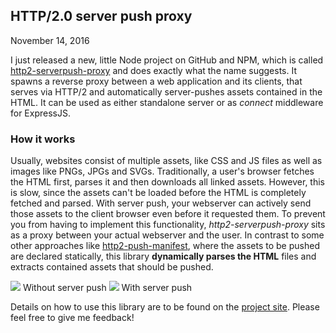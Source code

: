 ## HTTP/2.0 server push proxy
November 14, 2016

I just released a new, little Node project on GitHub and NPM, which is called [http2-serverpush-proxy](https://www.npmjs.com/package/http2-serverpush-proxy) and does exactly what the name suggests. It spawns a reverse proxy between a web application and its clients, that serves via HTTP/2 and automatically server-pushes assets contained in the HTML. It can be used as either standalone server or as _connect_ middleware for ExpressJS.

### How it works
Usually, websites consist of multiple assets, like CSS and JS files as well as images like PNGs, JPGs and SVGs. Traditionally, a user's browser fetches the HTML first, parses it and then downloads all linked assets. However, this is slow, since the assets can't be loaded before the HTML is completely fetched and parsed. With server push, your webserver can actively send those assets to the client browser even before it requested them. To prevent you from having to implement this functionality, _http2-serverpush-proxy_ sits as a proxy between your actual webserver and the user. In contrast to some other approaches like [http2-push-manifest](https://github.com/GoogleChrome/http2-push-manifest), where the assets to be pushed are declared statically, this library __dynamically parses the HTML__ files and extracts contained assets that should be pushed.


![](/assets/img/push_screenshot1.png)
Without server push
![](/assets/img/push_screenshot2.png)
With server push

Details on how to use this library are to be found on the [project site](https://github.com/n1try/http2-serverpush-proxy). Please feel free to give me feedback!

